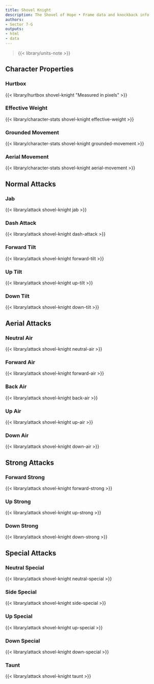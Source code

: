 ```yaml
---
title: Shovel Knight
description: The Shovel of Hope • Frame data and knockback info
authors:
- Sector 7-G
outputs:
- html
- data
---
```


> {{< library/units-note >}}

## Character Properties
### Hurtbox
{{< library/hurtbox shovel-knight "Measured in pixels" >}}
### Effective Weight
{{< library/character-stats shovel-knight effective-weight >}}
### Grounded Movement
{{< library/character-stats shovel-knight grounded-movement >}}
### Aerial Movement
{{< library/character-stats shovel-knight aerial-movement >}}

## Normal Attacks
### Jab
{{< library/attack shovel-knight jab >}}
### Dash Attack
{{< library/attack shovel-knight dash-attack >}}
### Forward Tilt
{{< library/attack shovel-knight forward-tilt >}}
### Up Tilt
{{< library/attack shovel-knight up-tilt >}}
### Down Tilt
{{< library/attack shovel-knight down-tilt >}}

## Aerial Attacks
### Neutral Air
{{< library/attack shovel-knight neutral-air >}}
### Forward Air
{{< library/attack shovel-knight forward-air >}}
### Back Air
{{< library/attack shovel-knight back-air >}}
### Up Air
{{< library/attack shovel-knight up-air >}}
### Down Air
{{< library/attack shovel-knight down-air >}}

## Strong Attacks
### Forward Strong
{{< library/attack shovel-knight forward-strong >}}
### Up Strong
{{< library/attack shovel-knight up-strong >}}
### Down Strong
{{< library/attack shovel-knight down-strong >}}

## Special Attacks
### Neutral Special
{{< library/attack shovel-knight neutral-special >}}
### Side Special
{{< library/attack shovel-knight side-special >}}
### Up Special
{{< library/attack shovel-knight up-special >}}
### Down Special
{{< library/attack shovel-knight down-special >}}

### Taunt
{{< library/attack shovel-knight taunt >}}

